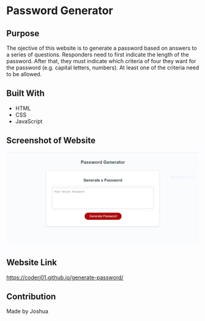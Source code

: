 # Password Generator

## Purpose

The ojective of this website is to generate a password based on answers to a series of questions. Responders need to first indicate the length of the password. After that, they must indicate which criteria of four they want for the password (e.g. capital letters, numbers). At least one of the criteria need to be allowed. 

## Built With
 * HTML
 * CSS
 * JavaScript

 ## Screenshot of Website
 ![Alt text](./assets/image/image-snapshot.JPG?raw=true "Password Generator")

 ## Website Link
 https://coderj01.github.io/generate-password/

 ## Contribution
 Made by Joshua
